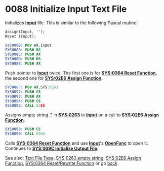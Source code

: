 # 0088 Initialize Input Text File

Initializes **[Input](TEXT-FILE-TYPE.md)** file. This is similar to the following Pascal routine:

```pascal
Assign(Input, '');
Reset (Input);
```

```nasm
SYS0088: MOV AX,Input
SYS008B: PUSH DS
SYS008C: PUSH AX
SYS008D: PUSH DS
SYS008E: PUSH AX
```

Push pointer to **[Input](TEXT-FILE-TYPE.md)** twice. The first one is for **[SYS:0364 Reset Function](0364-RESET-REWRITE-FUNC.md)**, the second one for **[SYS:02E6 Assign Function](02E6-ASSIGN-FUNC.md)**.

```nasm
SYS008F: MOV AX,SYS:0263
SYS0092: PUSH CS
SYS0093: PUSH AX
SYS0094: PUSH CS
SYS0095: CALL 02E6
```

Assigns empty string **[''](0263-DATA-COPYRIGHT.md)** in **[SYS:0263](0263-DATA-COPYRIGHT.md)** to **[Input](TEXT-FILE-TYPE.md)** on a call to **[SYS:02E6 Assign Function](02E6-ASSIGN-FUNC.md)**.

```nasm
SYS0098: PUSH CS
SYS0099: CALL 0364
```

Calls **[SYS:0364 Reset Function](0364-RESET-REWRITE-FUNC.md)** and use **[Input](TEXT-FILE-TYPE.md)**'s **[OpenFunc](TEXT-FILE-TYPE.md)** to open it. Continues to **[SYS:009C Initialize Output File](009C-INIT-OUTPUT.md)**.

See also: [Text File Type](TEXT-FILE-TYPE.md), [SYS:0263 empty string](0263-DATA-COPYRIGHT.md), [SYS:02E6 Assign Function](02E6-ASSIGN-FUNC.md), [SYS:0364 Reset/Rewrite Function](0364-RESET-REWRITE-FUNC.md) or go [back](../README.md)